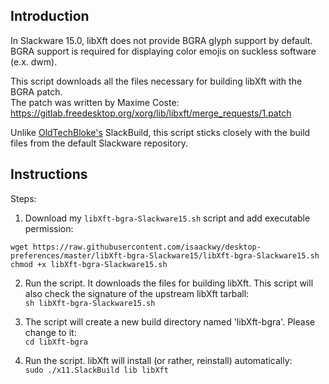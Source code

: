 ## Introduction
In Slackware 15.0, libXft does not provide BGRA glyph support by default.  
BGRA support is required for displaying color emojis on suckless software (e.x. dwm).

This script downloads all the files necessary for building libXft with the BGRA patch.  
The patch was written by Maxime Coste:
https://gitlab.freedesktop.org/xorg/lib/libxft/merge_requests/1.patch

Unlike [OldTechBloke's](https://gitlab.com/OldTechBloke/slackware-libxft-bgra/) SlackBuild, this script sticks closely with the build files from the default Slackware repository.

## Instructions
Steps:
1. Download my `libXft-bgra-Slackware15.sh` script and add executable permission:  
```
wget https://raw.githubusercontent.com/isaackwy/desktop-preferences/master/libXft-bgra-Slackware15/libXft-bgra-Slackware15.sh
chmod +x libXft-bgra-Slackware15.sh
```

2. Run the script. It downloads the files for building libXft. This script will also check the signature of the upstream libXft tarball:  
`sh libXft-bgra-Slackware15.sh`

3. The script will create a new build directory named 'libXft-bgra'. Please change to it:  
`cd libXft-bgra`

4. Run the script. libXft will install (or rather, reinstall) automatically:  
`sudo ./x11.SlackBuild lib libXft`
